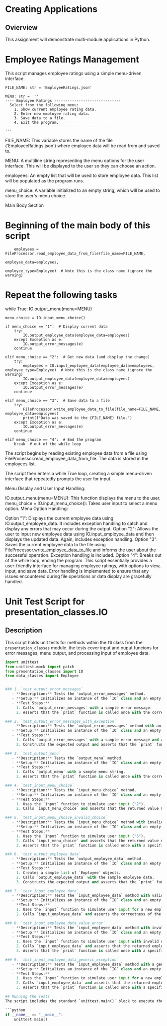 # Creating Applications

## Ovierview 

This assignment will demonstrate multi-module applications in Python. 

# Employee Ratings Management

This script manages employee ratings using a simple menu-driven interface.

    FILE_NAME: str = 'EmployeeRatings.json'
    
    MENU: str = '''
    ---- Employee Ratings ------------------------------
      Select from the following menu:
        1. Show current employee rating data.
        2. Enter new employee rating data.
        3. Save data to a file.
        4. Exit the program.
    --------------------------------------------------
    '''

FILE_NAME: This variable stores the name of the file ('EmployeeRatings.json') where employee data will be read from and saved to.

MENU: A multiline string representing the menu options for the user interface. This will be displayed to the user so they can choose an action.

employees: An empty list that will be used to store employee data. This list will be populated as the program runs.

menu_choice: A variable initialized to an empty string, which will be used to store the user's menu choice.

Main Body Section
# Beginning of the main body of this script
        employees = FileProcessor.read_employee_data_from_file(file_name=FILE_NAME,
                                                       employee_data=employees,
                                                       employee_type=Employee)  # Note this is the class name (ignore the warning)

# Repeat the following tasks
while True:
    IO.output_menu(menu=MENU)

    menu_choice = IO.input_menu_choice()

    if menu_choice == "1":  # Display current data
        try:
            IO.output_employee_data(employee_data=employees)
        except Exception as e:
            IO.output_error_messages(e)
        continue

    elif menu_choice == "2":  # Get new data (and display the change)
        try:
            employees = IO.input_employee_data(employee_data=employees, employee_type=Employee)  # Note this is the class name (ignore the warning)
            IO.output_employee_data(employee_data=employees)
        except Exception as e:
            IO.output_error_messages(e)
        continue

    elif menu_choice == "3":  # Save data to a file
        try:
            FileProcessor.write_employee_data_to_file(file_name=FILE_NAME, employee_data=employees)
            print(f"Data was saved to the {FILE_NAME} file.")
        except Exception as e:
            IO.output_error_messages(e)
        continue

    elif menu_choice == "4":  # End the program
        break  # out of the while loop

The script begins by reading existing employee data from a file using FileProcessor.read_employee_data_from_file. The data is stored in the employees list.

The script then enters a while True loop, creating a simple menu-driven interface that repeatedly prompts the user for input.

Menu Display and User Input Handling:

IO.output_menu(menu=MENU): This function displays the menu to the user.
menu_choice = IO.input_menu_choice(): Takes user input to select a menu option.
Menu Option Handling:

Option "1": Displays the current employee data using IO.output_employee_data. It includes exception handling to catch and display any errors that may occur during the output.
Option "2": Allows the user to input new employee data using IO.input_employee_data and then displays the updated data. Again, includes exception handling.
Option "3": Saves the current employee data to the file using FileProcessor.write_employee_data_to_file and informs the user about the successful operation. Exception handling is included.
Option "4": Breaks out of the while loop, ending the program.
This script essentially provides a user-friendly interface for managing employee ratings, with options to view, input, and save data. Error handling is implemented to ensure that any issues encountered during file operations or data display are gracefully handled.



# Unit Test Script for presentation_classes.IO

## Description
This script holds unit tests for methods within the `IO` class from the `presentation_classes` module. the tests cover input and ouput funcions for error messages, menu output, and processing input of employee data. 

```python
import unittest
from unittest.mock import patch
from presentation_classes import IO
from data_classes import Employee


### 1. `test_output_error_messages`
   - **Description:** Tests the `output_error_messages` method.
   - **Setup:** Initializes an instance of the `IO` class and an empty list for employee data.
   - **Test Steps:**
     1. Calls `output_error_messages` with a sample error message.
     2. Asserts that the `print` function is called once with the correct parameters.

### 2. `test_output_error_messages_with_exception`
   - **Description:** Tests the `output_error_messages` method with an exception.
   - **Setup:** Initializes an instance of the `IO` class and an empty list for employee data.
   - **Test Steps:**
     1. Calls `output_error_messages` with a sample error message and an exception.
     2. Constructs the expected output and asserts that the `print` function is called once with the correct parameters.

### 3. `test_output_menu`
   - **Description:** Tests the `output_menu` method.
   - **Setup:** Initializes an instance of the `IO` class and an empty list for employee data.
   - **Test Steps:**
     1. Calls `output_menu` with a sample menu string.
     2. Asserts that the `print` function is called once with the correct parameters.

### 4. `test_input_menu_choice`
   - **Description:** Tests the `input_menu_choice` method.
   - **Setup:** Initializes an instance of the `IO` class and an empty list for employee data.
   - **Test Steps:**
     1. Uses the `input` function to simulate user input ("2").
     2. Calls `input_menu_choice` and asserts that the returned value matches the expected input.

### 5. `test_input_menu_choice_invalid_choice`
   - **Description:** Tests the `input_menu_choice` method with invalid user input.
   - **Setup:** Initializes an instance of the `IO` class and an empty list for employee data.
   - **Test Steps:**
     1. Uses the `input` function to simulate user input ("5").
     2. Calls `input_menu_choice` and asserts that the returned value matches the expected input.
     3. Asserts that the `print` function is called once with a specific error message.

### 6. `test_output_employee_data`
   - **Description:** Tests the `output_employee_data` method.
   - **Setup:** Initializes an instance of the `IO` class and an empty list for employee data.
   - **Test Steps:**
     1. Creates a sample list of `Employee` objects.
     2. Calls `output_employee_data` with the sample employee data.
     3. Constructs the expected output and asserts that the `print` function is called once with the correct parameters.

### 7. `test_input_employee_data`
   - **Description:** Tests the `input_employee_data` method with valid input.
   - **Setup:** Initializes an instance of the `IO` class and an empty list for employee data.
   - **Test Steps:**
     1. Uses the `input` function to simulate user input for a new employee.
     2. Calls `input_employee_data` and asserts the correctness of the returned employee data.

### 8. `test_input_employee_data_value_error`
   - **Description:** Tests the `input_employee_data` method with invalid input (e.g., invalid rating).
   - **Setup:** Initializes an instance of the `IO` class and an empty list for employee data.
   - **Test Steps:**
     1. Uses the `input` function to simulate user input with invalid data.
     2. Calls `input_employee_data` and asserts that the returned employee data is empty.
     3. Asserts that the `print` function is called once with a specific error message.

### 9. `test_input_employee_data_generic_exception`
   - **Description:** Tests the `input_employee_data` method with a generic exception.
   - **Setup:** Initializes an instance of the `IO` class and an empty list for employee data.
   - **Test Steps:**
     1. Uses the `input` function to simulate user input for a new employee.
     2. Calls `input_employee_data` and asserts that the returned employee data is empty.
     3. Asserts that the `print` function is called once with a specific error message.

## Running the Tests
The script includes the standard `unittest.main()` block to execute the test cases when the script is run.

```python
if __name__ == "__main__":
    unittest.main()


